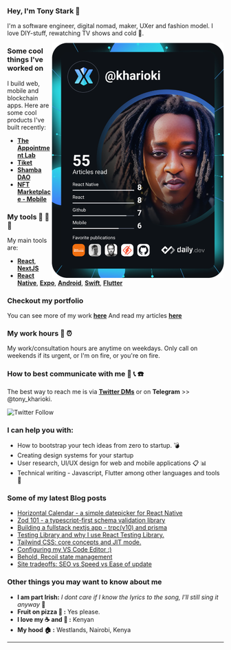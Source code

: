<!-- ![cover](https://user-images.githubusercontent.com/22290070/88123355-6a4a1780-cbd3-11ea-8a17-bf4a984cd1c6.jpeg)
 -->
### Hey, I'm Tony Stark :speech_balloon: 
I'm a software engineer, digital nomad, maker, UXer and fashion model. I love DIY-stuff, rewatching TV shows and cold :beer:.

<a href="https://app.daily.dev/kharioki"><img align="right" src="https://github.com/kharioki/kharioki/blob/master/devcard.svg" width="400" alt="Kharioki's Dev Card"/></a>

### Some cool things I've worked on
I build web, mobile and blockchain apps. Here are some cool products I've built recently:
* [**The Appointment Lab**](https://tal-showcase.vercel.app/)
* [**Tiket**](https://tiket.vercel.app/)
* [**Shamba DAO**](https://shamba-dao.vercel.app/)
* [**NFT Marketplace - Mobile**](https://mute-smoke-9738.on.fleek.co/)

### My tools :wrench: :hammer: :nut_and_bolt:
My main tools are:
* [**React**](https://react.dev/), [**NextJS**](https://nextjs.org/)
* [**React Native**](https://reactnative.dev/), [**Expo**](https://expo.dev/), [**Android**](https://developer.android.com/jetpack/compose), [**Swift**](https://developer.apple.com/xcode/swiftui/), [**Flutter**](https://flutter.dev/)

### Checkout my portfolio
You can see more of my work [**here**](https://kharioki.com/)
And read my articles [**here**](https://dev.to/kharioki)

### My work hours :calendar: :alarm_clock:
My work/consultation hours are anytime on weekdays. Only call on weekends if its urgent, or I'm on fire, or you're on fire.

### How to best communicate with me :satellite: :telephone_receiver: :phone:
The best way to reach me is via [**Twitter DMs**](https://twitter.com/kharioki) or on **Telegram** >> @tony_kharioki.

![Twitter Follow](https://img.shields.io/twitter/follow/kharioki?color=1DA1F2&logo=Twitter&style=for-the-badge)

### I can help you with:
* How to bootstrap your tech ideas from zero to startup. :bomb:
* Creating design systems for your startup
* User research, UI/UX design for web and mobile applications :clipboard: :bar_chart:
* Technical writing - Javascript, Flutter among other languages and tools :memo:

### Some of my latest Blog posts
<!-- BLOG-POST-LIST:START -->
- [Horizontal Calendar - a simple datepicker for React Native](https://dev.to/kharioki/horizontal-calendar-a-simple-date-picker-for-react-native-4h2)
- [Zod 101 - a typescript-first schema validation library](https://dev.to/kharioki/zod-101-a-typescript-first-schema-validation-library-4dgm)
- [Building a fullstack nextjs app - trpc(v10) and prisma](https://dev.to/kharioki/building-a-fullstack-nextjs-app-trpcv10-tailwind-prisma-2f4)
- [Testing Library and why I use React Testing Library.](https://dev.to/kharioki/testing-library-and-why-i-use-react-testing-library-9d5)
- [Tailwind CSS: core concepts and JIT mode.](https://dev.to/kharioki/tailwind-css-core-concepts-and-jit-mode-c94)
- [Configuring my VS Code Editor :&rpar;](https://dev.to/kharioki/configuring-my-vs-code-editor-gm6)
- [Behold, Recoil state management](https://dev.to/kharioki/behold-recoil-state-management-4oa1)
- [Site tradeoffs: SEO vs Speed vs Ease of update](https://dev.to/kharioki/site-tradeoffs-seo-vs-speed-vs-ease-of-update-lnm)
<!-- BLOG-POST-LIST:END -->

### Other things you may want to know about me
* **I am part Irish:** *I dont care if I know the lyrics to the song, I'll still sing it anyway* :microphone:
* **Fruit on pizza :pizza: :** Yes please. 
* **I love my :coffee: and :tea: :** Kenyan
* **My hood :house: :** Westlands, Nairobi, Kenya

___

<!-- <img align="left" alt="Kharioki's Github Stats" src="https://github-readme-stats.kharioki.vercel.app//api?username=kharioki&show_icons=true&hide_border=true&theme=dark" />

<br />


[![Top Langs](https://github-readme-stats.vercel.app/api/top-langs/?username=kharioki&layout=compact&theme=dark)](https://github.com/kharioki/github-readme-stats)

<br />

[![Kharioki's wakatime stats](https://github-readme-stats.vercel.app/api/wakatime?username=kharioki&layout=compact&theme=dark)](https://github.com/kharioki/github-readme-stats)
 -->

